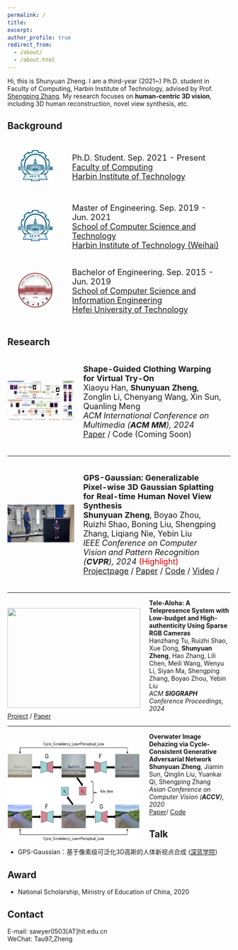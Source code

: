 ```yaml
---
permalink: /
title:
excerpt:
author_profile: true
redirect_from: 
  - /about/
  - /about.html
---
```


<!-- * B.S. in Communication Engineering, Hefei University of Technology, 2019
* M.S. in Computer Science and Technology, Harbin Institute of Technology, 2021
* Ph.D. in Computer Science and Technology, Harbin Institute of Technology, 2025 (expected) -->
Hi, this is Shunyuan Zheng. I am a third-year (2021~) Ph.D. student in Faculty of Computing, Harbin Institute of Technology, advised by Prof. [Shengping Zhang](https://homepage.hit.edu.cn/zhangshengping).
My research focuses on **human-centric 3D vision**, including 3D human reconstruction, novel view synthesis, etc.


## Background

<div>
<table style="width:100%;border:none;border-spacing:0px;border-collapse:separate;margin-right:auto;margin-left:auto;font-size: large">
<tr>
<td style="padding:20px;width:25%;vertical-align:middle;border:none" align="center">
<img width="80" src="../images/hit.png"> 
</td>
<td style="padding:20px;width:75%;vertical-align:middle;border: none" align="left">
Ph.D. Student. Sep. 2021 - Present<br>
<a href="https://encs.hit.edu.cn">Faculty of Computing</a><br>
<a href="http://en.hit.edu.cn">Harbin Institute of Technology</a><br>
</td>
</tr>

<tr>
<td style="padding:20px;width:25%;vertical-align:middle;border:none" align="center">
<img width="80" src="../images/hit.png"> 
</td>
<td style="padding:20px;width:75%;vertical-align:middle;border: none" align="left">
Master of Engineering. Sep. 2019 - Jun. 2021<br>
<a href="https://cst.hitwh.edu.cn">School of Computer Science and Technology</a><br>
<a href="https://www.hitwh.edu.cn">Harbin Institute of Technology (Weihai)</a><br>
</td>
</tr>

<tr>
<td style="padding:20px;width:25%;vertical-align:middle;border:none" align="center">
<img width="80" src="../images/hfut.jpeg"> 
</td>
<td style="padding:20px;width:75%;vertical-align:middle;border: none" align="left">
Bachelor of Engineering. Sep. 2015 - Jun. 2019<br>
<a href="https://ci.hfut.edu.cn/English/Home.htm">School of Computer Science and Information Engineering</a><br>
<a href="https://www.hfut.edu.cn">Hefei University of Technology</a><br>
</td>
</tr>
</table>    
</div>



## Research

<div>
<table style="width:100%;border:none;border-spacing:0px;border-collapse:separate;margin-right:auto;margin-left:auto;font-size: large">
<tr>
<td style="padding:0px;width:30%;vertical-align:middle;border:none" align="center">
<img width="100%" src="../images/SCW-VTON.png"/>
</td>
<td style="padding:20px;width:70%;vertical-align:middle;border: none" align="left">
<b>Shape-Guided Clothing Warping for Virtual Try-On</b><br>
Xiaoyu Han, <b>Shunyuan Zheng</b>, Zonglin Li, Chenyang Wang, Xin Sun, Quanling Meng<br>
<i>ACM International Conference on Multimedia (<b>ACM MM</b>), 2024</i><br>
<a href="https://openreview.net/pdf?id=uzlrRAmhPj"><i class="fas fa-fw fa-file-pdf"></i>Paper</a> /
<i class="fab fa-fw fa-github"></i>Code (Coming Soon)</a>
</td>
</tr>
</table>
</div>

---

<div>
<table style="width:100%;border:none;border-spacing:0px;border-collapse:separate;margin-right:auto;margin-left:auto;font-size: large">
<tr>
<td style="padding:0px;width:30%;vertical-align:middle;border:none" align="center">
<img width="100%" src="../images/GPS-Gaussian_live.gif"/>
</td>
<td style="padding:20px;width:70%;vertical-align:middle;border: none" align="left">
<b>GPS-Gaussian: Generalizable Pixel-wise 3D Gaussian Splatting for Real-time Human Novel View Synthesis</b><br>
<b>Shunyuan Zheng</b>, Boyao Zhou, Ruizhi Shao, Boning Liu, Shengping Zhang, Liqiang Nie, Yebin Liu<br>
<i>IEEE Conference on Computer Vision and Pattern Recognition (<b>CVPR</b>), 2024</i>  <font color="#dd0000">(Highlight)</font><br>
<a href="https://shunyuanzheng.github.io/GPS-Gaussian"><i class="fas fa-fw fa-globe"></i>Projectpage</a> /
<a href="https://arxiv.org/pdf/2312.02155"><i class="fas fa-fw fa-file-pdf"></i>Paper</a> /
<a href="https://github.com/aipixel/GPS-Gaussian"><i class="fab fa-fw fa-github"></i>Code</a> /
<a href="https://youtu.be/HjnBAqjGIAo"><i class="fas fa-fw fa-video"></i>Video</a> /
</td>
</tr>
</table>
</div>

---

<img align="left" width="300" height="225" src="../images/Tele-Aloha.gif" style="padding-right:20px; padding-top:20px"/>

<b>Tele-Aloha: A Telepresence System with Low-budget and High-authenticity Using Sparse RGB Cameras</b><br>
Hanzhang Tu, Ruizhi Shao, Xue Dong, <b>Shunyuan Zheng</b>, Hao Zhang, Lili Chen, Meili Wang, Wenyu Li, Siyan Ma, Shengping Zhang, Boyao Zhou, Yebin Liu<br>
<i>ACM <b>SIGGRAPH</b> Conference Proceedings, 2024</i><br>
[<i class="fas fa-fw fa-globe"></i>Project](https://itoshiko.com/c/Tele-Aloha) /
[<i class="fas fa-fw fa-file-pdf"></i>Paper](https://arxiv.org/pdf/2405.14866)<br>

---

<img align="left" width="300" height="225" src="../images/OWI-DehazeGAN.jpg" style="padding-right:20px; padding-top:20px"/>

<b>Overwater Image Dehazing via Cycle-Consistent Generative Adversarial Network</b><br>
<b>Shunyuan Zheng</b>, Jiamin Sun, Qinglin Liu, Yuankai Qi, Shengping Zhang<br>
<i>Asian Conference on Computer Vision (<b>ACCV</b>), 2020</i><br>
 [<i class="fas fa-fw fa-file-pdf"></i>Paper](https://openaccess.thecvf.com/content/ACCV2020/papers/Zheng_Overwater_Image_Dehazing_via_Cycle-Consistent_Generative_Adversarial_Network_ACCV_2020_paper.pdf)/
[<i class="fab fa-fw fa-github fa-github"></i>Code](https://github.com/ShunyuanZheng/OWI-DehazeGAN)<br>

## Talk
+ GPS-Gaussian：基于像素级可泛化3D高斯的人体新视点合成 ([深蓝学院](https://www.shenlanxueyuan.com/open/course/226))

## Award
+ National Scholarship, Ministry of Education of China, 2020

## Contact
E-mail: sawyer0503[AT]hit.edu.cn<br>
WeChat: Tau97_Zheng
